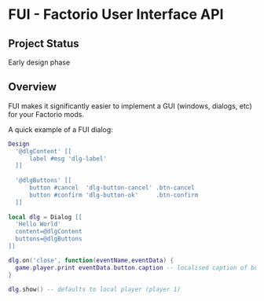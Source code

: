 # FUI - Factorio User Interface API

## Project Status

Early design phase

## Overview

FUI makes it significantly easier to implement a GUI (windows, dialogs, etc) for your Factorio mods.

A quick example of a FUI dialog:

```lua
Design
  '@dlgContent' [[
      label #msg 'dlg-label'
  ]]
  
  '@dlgButtons' [[
      button #cancel  'dlg-button-cancel' .btn-cancel
      button #confirm 'dlg-button-ok'     .btn-confirm
  ]]
  
local dlg = Dialog [[
  'Hello World'
  content=@dlgContent
  buttons=@dlgButtons
]]

dlg.on('close', function(eventName,eventData) {
  game.player.print eventData.button.caption -- localised caption of button clicked
}

dlg.show() -- defaults to local player (player 1)
```
